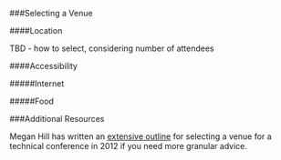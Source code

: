 ###Selecting a Venue

####Location

TBD - how to select, considering number of attendees

####Accessibility

#####Internet

#####Food

###Additional Resources

Megan Hill has written an [extensive outline](https://meghangill.com/2012/03/18/how-to-run-a-tech-conference-part-2-choosing-a-venue/) for selecting a venue for a technical conference in 2012 if you need more granular advice.